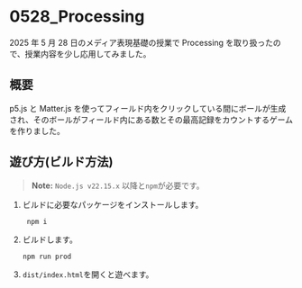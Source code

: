 # 0528_Processing

2025 年 5 月 28 日のメディア表現基礎の授業で Processing を取り扱ったので、授業内容を少し応用してみました。

## 概要

p5.js と Matter.js を使ってフィールド内をクリックしている間にボールが生成され、そのボールがフィールド内にある数とその最高記録をカウントするゲームを作りました。

## 遊び方(ビルド方法)

> **Note:** `Node.js v22.15.x` 以降と`npm`が必要です。

1. ビルドに必要なパッケージをインストールします。

   ```shell
    npm i
   ```

2. ビルドします。
   ```shell
   npm run prod
   ```
3. `dist/index.html`を開くと遊べます。
